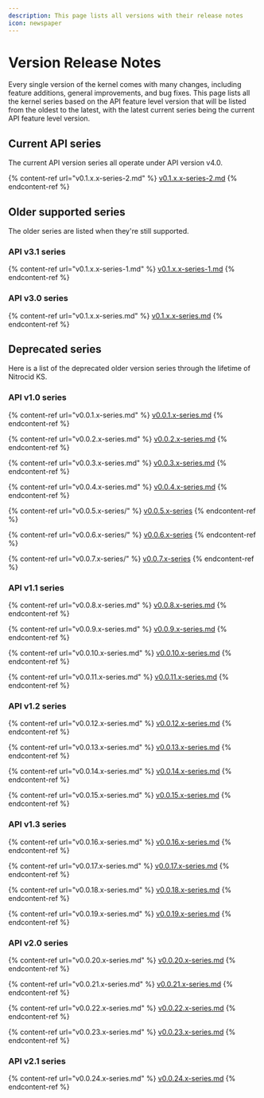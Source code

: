 ```yaml
---
description: This page lists all versions with their release notes
icon: newspaper
---
```


# Version Release Notes

Every single version of the kernel comes with many changes, including feature additions, general improvements, and bug fixes. This page lists all the kernel series based on the API feature level version that will be listed from the oldest to the latest, with the latest current series being the current API feature level version.

## Current API series

The current API version series all operate under API version v4.0.

{% content-ref url="v0.1.x.x-series-2.md" %}
[v0.1.x.x-series-2.md](v0.1.x.x-series-2.md)
{% endcontent-ref %}

## Older supported series

The older series are listed when they're still supported.

### API v3.1 series

{% content-ref url="v0.1.x.x-series-1.md" %}
[v0.1.x.x-series-1.md](v0.1.x.x-series-1.md)
{% endcontent-ref %}

### API v3.0 series

{% content-ref url="v0.1.x.x-series.md" %}
[v0.1.x.x-series.md](v0.1.x.x-series.md)
{% endcontent-ref %}

## Deprecated series

Here is a list of the deprecated older version series through the lifetime of Nitrocid KS.

### API v1.0 series

{% content-ref url="v0.0.1.x-series.md" %}
[v0.0.1.x-series.md](v0.0.1.x-series.md)
{% endcontent-ref %}

{% content-ref url="v0.0.2.x-series.md" %}
[v0.0.2.x-series.md](v0.0.2.x-series.md)
{% endcontent-ref %}

{% content-ref url="v0.0.3.x-series.md" %}
[v0.0.3.x-series.md](v0.0.3.x-series.md)
{% endcontent-ref %}

{% content-ref url="v0.0.4.x-series.md" %}
[v0.0.4.x-series.md](v0.0.4.x-series.md)
{% endcontent-ref %}

{% content-ref url="v0.0.5.x-series/" %}
[v0.0.5.x-series](v0.0.5.x-series/)
{% endcontent-ref %}

{% content-ref url="v0.0.6.x-series/" %}
[v0.0.6.x-series](v0.0.6.x-series/)
{% endcontent-ref %}

{% content-ref url="v0.0.7.x-series/" %}
[v0.0.7.x-series](v0.0.7.x-series/)
{% endcontent-ref %}

### API v1.1 series

{% content-ref url="v0.0.8.x-series.md" %}
[v0.0.8.x-series.md](v0.0.8.x-series.md)
{% endcontent-ref %}

{% content-ref url="v0.0.9.x-series.md" %}
[v0.0.9.x-series.md](v0.0.9.x-series.md)
{% endcontent-ref %}

{% content-ref url="v0.0.10.x-series.md" %}
[v0.0.10.x-series.md](v0.0.10.x-series.md)
{% endcontent-ref %}

{% content-ref url="v0.0.11.x-series.md" %}
[v0.0.11.x-series.md](v0.0.11.x-series.md)
{% endcontent-ref %}

### API v1.2 series

{% content-ref url="v0.0.12.x-series.md" %}
[v0.0.12.x-series.md](v0.0.12.x-series.md)
{% endcontent-ref %}

{% content-ref url="v0.0.13.x-series.md" %}
[v0.0.13.x-series.md](v0.0.13.x-series.md)
{% endcontent-ref %}

{% content-ref url="v0.0.14.x-series.md" %}
[v0.0.14.x-series.md](v0.0.14.x-series.md)
{% endcontent-ref %}

{% content-ref url="v0.0.15.x-series.md" %}
[v0.0.15.x-series.md](v0.0.15.x-series.md)
{% endcontent-ref %}

### API v1.3 series

{% content-ref url="v0.0.16.x-series.md" %}
[v0.0.16.x-series.md](v0.0.16.x-series.md)
{% endcontent-ref %}

{% content-ref url="v0.0.17.x-series.md" %}
[v0.0.17.x-series.md](v0.0.17.x-series.md)
{% endcontent-ref %}

{% content-ref url="v0.0.18.x-series.md" %}
[v0.0.18.x-series.md](v0.0.18.x-series.md)
{% endcontent-ref %}

{% content-ref url="v0.0.19.x-series.md" %}
[v0.0.19.x-series.md](v0.0.19.x-series.md)
{% endcontent-ref %}

### API v2.0 series

{% content-ref url="v0.0.20.x-series.md" %}
[v0.0.20.x-series.md](v0.0.20.x-series.md)
{% endcontent-ref %}

{% content-ref url="v0.0.21.x-series.md" %}
[v0.0.21.x-series.md](v0.0.21.x-series.md)
{% endcontent-ref %}

{% content-ref url="v0.0.22.x-series.md" %}
[v0.0.22.x-series.md](v0.0.22.x-series.md)
{% endcontent-ref %}

{% content-ref url="v0.0.23.x-series.md" %}
[v0.0.23.x-series.md](v0.0.23.x-series.md)
{% endcontent-ref %}

### API v2.1 series

{% content-ref url="v0.0.24.x-series.md" %}
[v0.0.24.x-series.md](v0.0.24.x-series.md)
{% endcontent-ref %}

